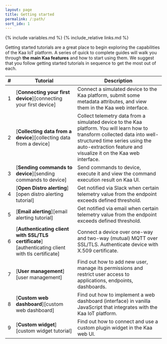 ```yaml
---
layout: page
title: Getting started
permalink: /:path/
sort_idx: 1
---
```


{% include variables.md %}
{% include_relative links.md %}


Getting started tutorials are a great place to begin exploring the capabilities of the Kaa IoT platform.
A series of quick to complete guides will walk you through **the main Kaa features** and how to start using them.
We suggest that you follow getting started tutorials in sequence to get the most out of each.


| # | **Tutorial**                                                                                         | **Description**                                                                                                                                                                                                                  |
| - | ---------------------------------------------------------------------------------------------------- | -------------------------------------------------------------------------------------------------------------------------------------------------------------------------------------------------------------------------------- |
| 1 | [**Connecting your first device**][connecting your first device]                                     | Connect a simulated device to the Kaa platform, submit some metadata attributes, and view them in the Kaa web interface.                                                                                                         |
| 2 | [**Collecting data from a device**][collecting data from a device]                                   | Collect telemetry data from a simulated device to the Kaa platform. You will learn how to transform collected data into well-structured time series using the auto-extraction feature and visualize it on the Kaa web interface. |
| 3 | [**Sending commands to device**][sending commands to device]                                         | Send commands to device, execute it and view the command execution result on Kaa UI.                                                                                                                                             |
| 4 | [**Open Distro alerting**][open distro alerting tutorial]                                            | Get notified via Slack when certain telemetry value from the endpoint exceeds defined threshold.                                                                                                                                 |
| 5 | [**Email alerting**][email alerting tutorial]                                                        | Get notified via email when certain telemetry value from the endpoint exceeds defined threshold.                                                                                                                                 |
| 6 | [**Authenticating client with SSL/TLS certificate**][authenticating client with tls certificate]     | Connect a device over one-way and two-way (mutual) MQTT over SSL/TLS. Authenticate device with X.509 certificate.                                                                                                                |
| 7 | [**User management**][user management]                                                               | Find out how to add new user, manage its permissions and restrict user access to applications, endpoints, dashboards.                                                                                                                |
| 8 | [**Custom web dashboard**][custom web dashboard]                                                     | Find out how to implement a web dashboard (interface) in vanilla JavaScript that integrates with the Kaa IoT platform.                                                                                                             |
| 9 | [**Custom widget**][custom widget tutorial]                                                   | Find out how to connect and use a custom plugin widget in the Kaa web UI.                                     |